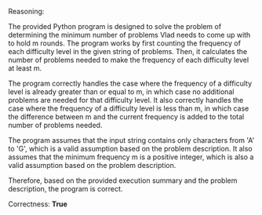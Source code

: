 Reasoning: 

The provided Python program is designed to solve the problem of determining the minimum number of problems Vlad needs to come up with to hold m rounds. The program works by first counting the frequency of each difficulty level in the given string of problems. Then, it calculates the number of problems needed to make the frequency of each difficulty level at least m.

The program correctly handles the case where the frequency of a difficulty level is already greater than or equal to m, in which case no additional problems are needed for that difficulty level. It also correctly handles the case where the frequency of a difficulty level is less than m, in which case the difference between m and the current frequency is added to the total number of problems needed.

The program assumes that the input string contains only characters from 'A' to 'G', which is a valid assumption based on the problem description. It also assumes that the minimum frequency m is a positive integer, which is also a valid assumption based on the problem description.

Therefore, based on the provided execution summary and the problem description, the program is correct.

Correctness: **True**